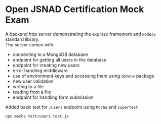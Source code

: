 # Open JSNAD Certification Mock Exam

A backend http server demonstrating the `express` framework and `NodeJS` standard library.  
The server comes with:
* connecting to a MongoDB database
* endpoint for getting all users in the database
* endpoint for creating new users
* error handling middleware
* use of environment keys and accessing them using `dotenv`  package
* new user validation
* writing to a file
* reading from a file
* endpoint for handling form submission

Added basic test for `/users` endpoint using `Mocha` and `supertest`  
```sh
npx mocha test/users.test.js
```
